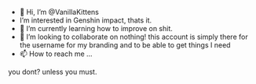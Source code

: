 - 👋 Hi, I’m @VanillaKittens
- I’m interested in Genshin impact, thats it.
- 🌱 I’m currently learning how to improve on shit.
- 💞️ I’m looking to collaborate on nothing! this account is simply there for the username for my branding and to be able to get things I need
- 📫 How to reach me ...

you dont? unless you must.

<!---
VanillaKittens/VanillaKittens is a ✨ special ✨ repository because its `README.md` (this file) appears on your GitHub profile.
You can click the Preview link to take a look at your changes.
--->

